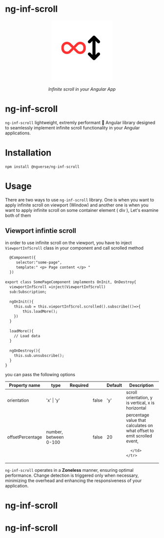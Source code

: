 # ng-inf-scroll
<p align="center">
  <img src="logo.png" alt="ng-inf-scroll logo" width="200" />
</p>

<p style="text-align: center; font-style: italic; margin-top: 5px;">Infinite scroll in your Angular App</p>

# ng-inf-scroll
`ng-inf-scroll` lightweight, extremly performant &#128640; Angular library designed to seamlessly implement infinite scroll functionality in your Angular applications.

# Installation
`npm install @ngverse/ng-inf-scroll`

# Usage
There are two ways to use `ng-inf-scroll` library. One is when you want to apply infinite scroll on viewport (Window) and another one is when you want to apply infinite scroll on some container element ( div ), Let's examine both of them

## Viewport infintie scroll
in order to use infinite scroll on the viewport, you have to inject `ViewportInfScroll`  class in your component and 
call scrolled method
```
  @Component({
     selector:"some-page",
     template:" <p> Page content </p> "
  })

export class SomePageComponent implements OnInit, OnDestroy{
  viewportInfScroll =inject(ViewportInfScroll)
  sub:Subscription;

  ngOnInit(){
    this.sub = this.vieportInfScrol.scrolled().subscribe(()=>{
        this.loadMore();
    })
  }

  loadMore(){
    // Load data
  }

  ngOnDestroy(){
    this.sub.unsubscribe();
  }
}
```

you can pass the following options

<table>
  <thead>
    <tr>
      <th>
        Property name
      </th>
      <th>
        type
      </th>
      <th>
        Required
      <th>
      <th>
        Default
      </th>
      <th>
        Description
      </th>
    </tr>
  </thead>
  <tbody>
    <tr>
      <td>
        orientation
      </td>
      <td>
        'x' | 'y'
      <td>
      <td>
        false
      </td>
      <td>
        'y'
      </td>
      <td>
        scroll orientation, y is vertical, x is horizontal
      </td>
    </tr>
      <tr>
      <td>
        offsetPercentage
      </td>
      <td>
        number, between 0-100
      <td>
      <td>
        false
      </td>
      <td>
        20
      </td>
      <td>
        percentage value that calculates 
        on what offset to emit scrolled event,
                
      </td>
    </tr>
  </tbody>
</table>

`ng-inf-scroll` operates in a **Zoneless** manner, ensuring optimal performance. Change detection is triggered only when necessary, minimizing the overhead and enhancing the responsiveness of your application.
# ng-inf-scroll
# ng-inf-scroll
